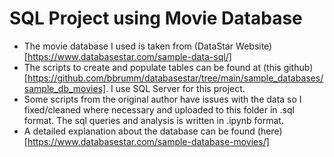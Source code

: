 # SQL Project using Movie Database
- The movie database I used is taken from (DataStar Website)[https://www.databasestar.com/sample-data-sql/]
- The scripts to create and populate tables can be found at (this github)[https://github.com/bbrumm/databasestar/tree/main/sample_databases/sample_db_movies]. I use SQL Server for this project. 
- Some scripts from the original author have issues with the data so I fixed/cleaned where necessary and uploaded to this folder in .sql format. The sql queries and analysis is written in .ipynb format.
- A detailed explanation about the database can be found (here)[https://www.databasestar.com/sample-database-movies/]


